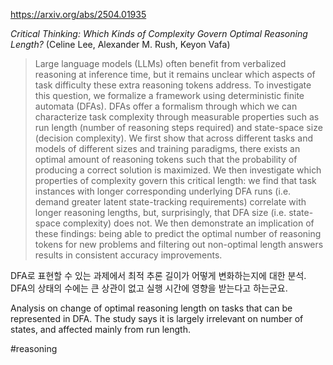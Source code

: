 https://arxiv.org/abs/2504.01935

*Critical Thinking: Which Kinds of Complexity Govern Optimal Reasoning Length?* (Celine Lee, Alexander M. Rush, Keyon Vafa)

> Large language models (LLMs) often benefit from verbalized reasoning at inference time, but it remains unclear which aspects of task difficulty these extra reasoning tokens address. To investigate this question, we formalize a framework using deterministic finite automata (DFAs). DFAs offer a formalism through which we can characterize task complexity through measurable properties such as run length (number of reasoning steps required) and state-space size (decision complexity). We first show that across different tasks and models of different sizes and training paradigms, there exists an optimal amount of reasoning tokens such that the probability of producing a correct solution is maximized. We then investigate which properties of complexity govern this critical length: we find that task instances with longer corresponding underlying DFA runs (i.e. demand greater latent state-tracking requirements) correlate with longer reasoning lengths, but, surprisingly, that DFA size (i.e. state-space complexity) does not. We then demonstrate an implication of these findings: being able to predict the optimal number of reasoning tokens for new problems and filtering out non-optimal length answers results in consistent accuracy improvements.

DFA로 표현할 수 있는 과제에서 최적 추론 길이가 어떻게 변화하는지에 대한 분석. DFA의 상태의 수에는 큰 상관이 없고 실행 시간에 영향을 받는다고 하는군요.

<english>
Analysis on change of optimal reasoning length on tasks that can be represented in DFA. The study says it is largely irrelevant on number of states, and affected mainly from run length.
</english>

#reasoning 